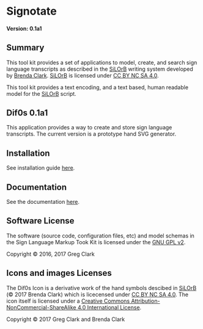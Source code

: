 # Signotate
#### Version: 0.1a1

## Summary

This tool kit provides a set of applications to model, create, and search sign
language transcripts as described in the [SiLOrB](https://bleegiimuus.wordpress.com/home/silorb-sign-language-writing/) writing system developed by [Brenda Clark](https://bleegiimuus.wordpress.com/).  [SiLOrB](https://bleegiimuus.wordpress.com/home/silorb-sign-language-writing/) is licensed under <a rel="license" href="http://creativecommons.org/licenses/by-nc-sa/4.0/">CC BY NC SA 4.0</a>.

This tool kit provides a text encoding, and a text based, human readable model for the [SiLOrB](https://bleegiimuus.wordpress.com/home/silorb-sign-language-writing/) script.

## Dif0s 0.1a1

This application provides a way to create and store sign language transcripts.
The current version is a prototype hand SVG generator.

## Installation

See installation guide [here](https://github.com/Signotate/Dif0s/wiki/Installation%20and%20Setup).

## Documentation

See the documentation [here](https://github.com/Signotate/Dif0s/wiki/Documentation).

## Software License

The software (source code, configuration files, etc) and model schemas in the Sign Language Markup Took Kit is licensed under the
[GNU GPL v2](https://www.gnu.org/licenses/old-licenses/gpl-2.0-standalone.html).

Copyright &copy; 2016, 2017 Greg Clark

## Icons and images Licenses
The Dif0s Icon is a derivative work of the hand symbols descibed in [SiLOrB](https://bleegiimuus.wordpress.com/home/silorb-sign-language-writing/) (&copy; 2017 Brenda Clark) which is licecensed under <a rel="license" href="http://creativecommons.org/licenses/by-nc-sa/4.0/">CC BY NC SA 4.0</a>.  The icon itself is licensed under a <a rel="license" href="http://creativecommons.org/licenses/by-nc-sa/4.0/">Creative Commons Attribution-NonCommercial-ShareAlike 4.0 International License</a>.

Copyright &copy; 2017 Greg Clark and Brenda Clark
